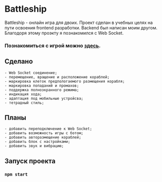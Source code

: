 # Battleship

Battleship - онлайн игра для двоих. Проект сделан в учебных целях на пути освоения frontend разработки. Backend был написан моим другом.
Благодоря этому проэкту я познакомился с Web Socket.

### Познакомиться с игрой можно [здесь](https://iliateletski.github.io/battleship).

## Сделано

    - Web Socket соединение;
    - перемещение, вращение и расположение кораблей;
    - маркировка клеток предпологаемого размещения корабля;
    - маркировка попаданий и промахов;
    - поддержка полноэкранного режима;
    - индикация хода;
    - адаптация под мобильные устройсва;
    - тетрадный стиль;

## Планы

    - добавить переподключение к Web Socket;
    - добавить возможность игры с ботом;
    - добавить авторазмещение кораблей;
    - добавить блок с настройками;
    - добавить звук и вибрацию;

## Запуск проекта

### `npm start`
